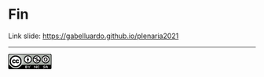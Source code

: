 # Fin

Link slide: https://gabelluardo.github.io/plenaria2021

<hr />

[![](../assets/cc4.png)](http://creativecommons.org/licenses/by-nc-sa/4.0/)
